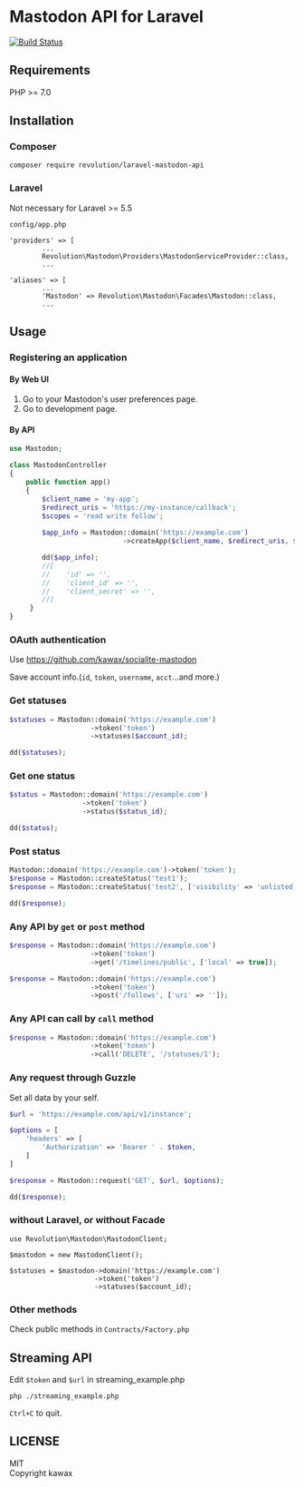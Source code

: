 # Mastodon API for Laravel

[![Build Status](https://travis-ci.org/kawax/laravel-mastodon-api.svg?branch=master)](https://travis-ci.org/kawax/laravel-mastodon-api)

## Requirements
PHP >= 7.0

## Installation

### Composer
```
composer require revolution/laravel-mastodon-api
```

### Laravel

Not necessary for Laravel >= 5.5

`config/app.php`

```
'providers' => [
        ...
        Revolution\Mastodon\Providers\MastodonServiceProvider::class,
        ...

'aliases' => [
        ...
        'Mastodon' => Revolution\Mastodon\Facades\Mastodon::class,
        ...
```

## Usage

### Registering an application

#### By Web UI
1. Go to your Mastodon's user preferences page.
2. Go to development page.

#### By API
```php
use Mastodon;

class MastodonController
{
    public function app()
    {
        $client_name = 'my-app';
        $redirect_uris = 'https://my-instance/callback';
        $scopes = 'read write follow';
        
        $app_info = Mastodon::domain('https://example.com')
                            ->createApp($client_name, $redirect_uris, $scopes);

        dd($app_info);
        //[
        //    'id' => '',
        //    'client_id' => '',
        //    'client_secret' => '',
        //]
     }
}
```

### OAuth authentication
Use https://github.com/kawax/socialite-mastodon

Save account info.(`id`, `token`, `username`, `acct`...and more.)

### Get statuses
```php
$statuses = Mastodon::domain('https://example.com')
                    ->token('token')
                    ->statuses($account_id);

dd($statuses);
```

### Get one status
```php
$status = Mastodon::domain('https://example.com')
                  ->token('token')
                  ->status($status_id);

dd($status);
```

### Post status
```php
Mastodon::domain('https://example.com')->token('token');
$response = Mastodon::createStatus('test1');
$response = Mastodon::createStatus('test2', ['visibility' => 'unlisted']);

dd($response);
```

### Any API by `get` or `post` method
```php
$response = Mastodon::domain('https://example.com')
                    ->token('token')
                    ->get('/timelines/public', ['local' => true]);
```

```php
$response = Mastodon::domain('https://example.com')
                    ->token('token')
                    ->post('/follows', ['uri' => '']);
```

### Any API can call by `call` method
```php
$response = Mastodon::domain('https://example.com')
                    ->token('token')
                    ->call('DELETE', '/statuses/1');
```

### Any request through Guzzle
Set all data by your self.

```php
$url = 'https://example.com/api/v1/instance';

$options = [
    'headers' => [
        'Authorization' => 'Bearer ' . $token,
    ]
]

$response = Mastodon::request('GET', $url, $options);

dd($response);
```

### without Laravel, or without Facade

```
use Revolution\Mastodon\MastodonClient;

$mastodon = new MastodonClient();

$statuses = $mastodon->domain('https://example.com')
                     ->token('token')
                     ->statuses($account_id);
```

### Other methods
Check public methods in `Contracts/Factory.php`

## Streaming API
Edit `$token` and `$url` in streaming_example.php

```
php ./streaming_example.php
```

`Ctrl+C` to quit.

## LICENSE
MIT  
Copyright kawax
